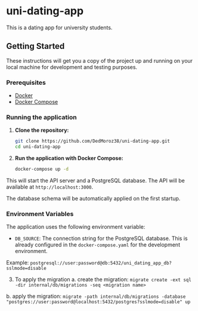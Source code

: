 # uni-dating-app

This is a dating app for university students.

## Getting Started

These instructions will get you a copy of the project up and running on your local machine for development and testing purposes.

### Prerequisites

* [Docker](https://docs.docker.com/get-docker/)
* [Docker Compose](https://docs.docker.com/compose/install/)

### Running the application

1.  **Clone the repository:**

    ```sh
    git clone https://github.com/DedMoroz38/uni-dating-app.git
    cd uni-dating-app
    ```

2.  **Run the application with Docker Compose:**

    ```sh
    docker-compose up -d
    ```

This will start the API server and a PostgreSQL database. The API will be available at `http://localhost:3000`.

The database schema will be automatically applied on the first startup.

### Environment Variables

The application uses the following environment variable:

*   `DB_SOURCE`: The connection string for the PostgreSQL database. This is already configured in the `docker-compose.yaml` for the development environment.

Example: `postgresql://user:password@db:5432/uni_dating_app_db?sslmode=disable`


3. To apply the migration 
a. create the migration:
`migrate create -ext sql -dir internal/db/migrations -seq <migration name>`

b. apply the migration:
`migrate -path internal/db/migrations -database "postgres://user:password@localhost:5432/postgres?sslmode=disable" up`
